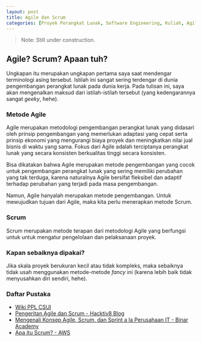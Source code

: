 ```yaml
---
layout: post
title: Agile dan Scrum
categories: [Proyek Perangkat Lunak, Software Engineering, Kuliah, Agile, Scrum]
---
```


> Note: Still under construction.

## Agile? Scrum? Apaan tuh?

Ungkapan itu merupakan ungkapan pertama saya saat mendengar terminologi asing tersebut. Istilah ini sangat sering terdengar di dunia pengembangan perangkat lunak pada dunia kerja. Pada tulisan ini, saya akan mengenalkan maksud dari istilah-istilah tersebut (yang kedengarannya sangat *geeky*, hehe).

### Metode Agile

Agile merupakan metodologi pengembangan perangkat lunak yang didasari oleh prinsip pengembangan yang memerlukan adaptasi yang cepat serta prinsip ekonomi yang mengurangi biaya proyek dan meningkatkan nilai jual bisnis di waktu yang sama. Fokus dari Agile adalah terciptanya perangkat lunak yang secara konsisten berkualitas tinggi secara konsisten.

Bisa dikatakan bahwa Agile merupakan metode pengembangan yang cocok untuk pengembangan perangkat lunak yang sering memiliki perubahan yang tak terduga, karena naturalnya Agile bersifat fleksibel dan adaptif terhadap perubahan yang terjadi pada masa pengembangan.

Namun, Agile hanyalah merupakan metode pengembangan. Untuk mewujudkan tujuan dari Agile, maka kita perlu menerapkan metode Scrum.

### Scrum

Scrum merupakan metode terapan dari metodologi Agile yang berfungsi untuk untuk mengatur pengelolaan dan pelaksanaan proyek.

### Kapan sebaiknya dipakai?

Jika skala proyek berukuran kecil atau tidak kompleks, maka sebaiknya tidak usah menggunakan metode-metode *fancy* ini (karena lebih baik tidak menyusahkan diri sendiri, hehe).

### Daftar Pustaka

- [Wiki PPL CSUI](https://wiki.ppl.cs.ui.ac.id/doc/panduan-scrum-ZD0IkkG3si)
- [Pengeritan Agile dan Scrum - Hacktiv8 Blog](https://blog.hacktiv8.com/membedah-pengertian-agile-scrum/)
- [Mengenali Konsep Agile, Scrum, dan Sprint a la Perusahaan IT - Binar Academy](https://www.binaracademy.com/blog/mengenali-konsep-agile-scrum-dan-sprint)
- [Apa itu Scrum? - AWS](https://aws.amazon.com/id/what-is/scrum/)
